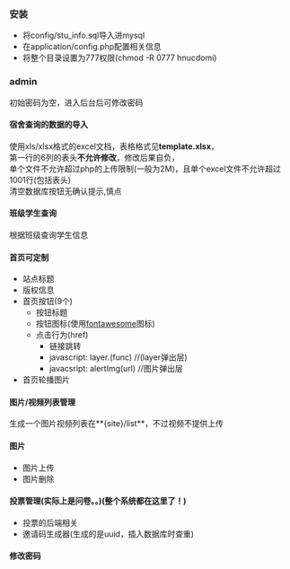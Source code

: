 ### 安装
- 将config/stu_info.sql导入进mysql
- 在application/config.php配置相关信息
- 将整个目录设置为777权限(chmod -R 0777 hnucdomi)

### admin
初始密码为空，进入后台后可修改密码


#### 宿舍查询的数据的导入
使用xls/xlsx格式的excel文档，表格格式见**template.xlsx**，  
第一行的6列的表头**不允许修改**，修改后果自负，  
单个文件不允许超过php的上传限制(一般为2M)，且单个excel文件不允许超过1001行(包括表头)  
清空数据库按钮无确认提示,慎点

#### 班级学生查询
根据班级查询学生信息

#### 首页可定制
- 站点标题
- 版权信息
- 首页按钮(9个)
	- 按钮标题
	- 按钮图标(使用[fontawesome](http://fontawesome.io/icons/)图标)
	- 点击行为(href)
		- 链接跳转
		- javascript: layer.(func)		//(layer弹出层)
		- javacsript: alertImg(url)		//图片弹出层
- 首页轮播图片

#### 图片/视频列表管理
生成一个图片视频列表在**{site}/list**，不过视频不提供上传

#### 图片
- 图片上传
- 图片删除

#### 投票管理(实际上是问卷。。)(整个系统都在这里了！)
- 投票的后端相关
- 邀请码生成器(生成的是uuid，插入数据库时查重)

#### 修改密码
